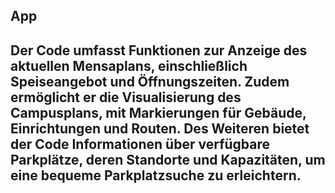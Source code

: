 ## App
## Der Code umfasst Funktionen zur Anzeige des aktuellen Mensaplans, einschließlich Speiseangebot und Öffnungszeiten. Zudem ermöglicht er die Visualisierung des Campusplans, mit Markierungen für Gebäude, Einrichtungen und Routen. Des Weiteren bietet der Code Informationen über verfügbare Parkplätze, deren Standorte und Kapazitäten, um eine bequeme Parkplatzsuche zu erleichtern.
